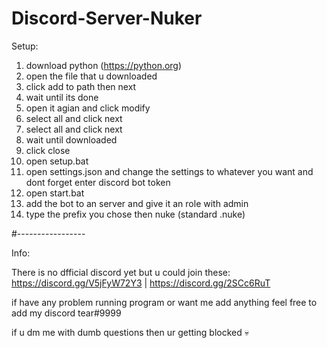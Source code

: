 # Discord-Server-Nuker

Setup:

1. download python (https://python.org)
2. open the file that u downloaded
3. click add to path then next
4. wait until its done
5. open it agian and click modify
6. select all and click next
7. select all and click next
8. wait until downloaded
9. click close
10. open setup.bat
11. open settings.json and change the settings to whatever you want and dont forget enter discord bot token
12. open start.bat
13. add the bot to an server and give it an role with admin
14. type the prefix you chose then nuke (standard .nuke)

#-----------------

Info:

There is no dfficial discord yet but u could join these:  https://discord.gg/V5jFyW72Y3 | https://discord.gg/2SCc6RuT

if have any problem running program or want me add anything feel free to add my discord tear#9999

if u dm me with dumb questions then ur getting blocked :skull: